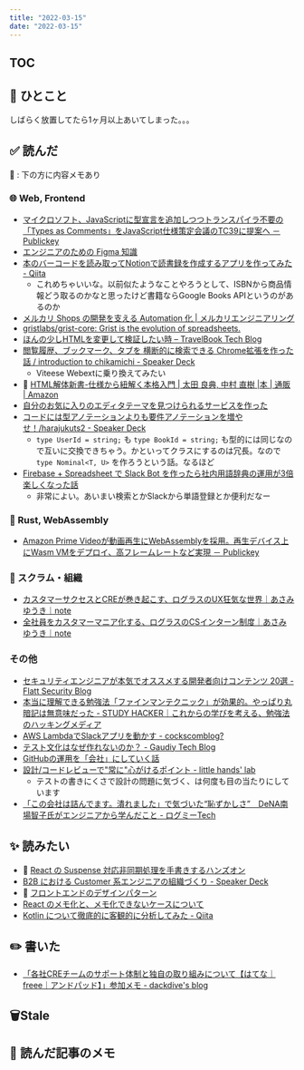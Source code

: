```yaml
---
title: "2022-03-15"
date: "2022-03-15"
---
```


## TOC

## 💬 ひとこと

しばらく放置してたら1ヶ月以上あいてしまった。。。

<!-- ## ✨ ピックアップ -->

## ✅ 読んだ

📝 : 下の方に内容メモあり

<!-- ### ☁︎ Salesforce -->

### 🌐 Web, Frontend

- [マイクロソフト、JavaScriptに型宣言を追加しつつトランスパイラ不要の「Types as Comments」をJavaScript仕様策定会議のTC39に提案へ － Publickey](https://www.publickey1.jp/blog/22/javascripttypes_as_commentsjavascripttc39.html)
- [エンジニアのための Figma 知識](https://zenn.dev/seya/articles/127027b75dbba0)
- [本のバーコードを読み取ってNotionで読書録を作成するアプリを作ってみた - Qiita](https://qiita.com/nyoroko/items/452a8db449862f31ab2b)
  - これめちゃいいな。以前似たようなことやろうとして、ISBNから商品情報どう取るのかなと思ったけど書籍ならGoogle Books APIというのがあるのか
- [メルカリ Shops の開発を支える Automation 化 | メルカリエンジニアリング](https://engineering.mercari.com/blog/entry/20220218-mercari-shops-automation/)
- [gristlabs/grist-core: Grist is the evolution of spreadsheets.](https://github.com/gristlabs/grist-core)
- [ほんの少しHTMLを変更して検証したい時 – TravelBook Tech Blog](https://tech.travelbook.co.jp/posts/mirror-html/)
- [閲覧履歴、ブックマーク、タブを 横断的に検索できる Chrome拡張を作った話 / introduction to chikamichi - Speaker Deck](https://speakerdeck.com/kawamataryo/introduction-to-chikamichi)
  - Viteese Webextに乗り換えてみたい
- 📕 [HTML解体新書-仕様から紐解く本格入門 | 太田 良典, 中村 直樹 |本 | 通販 | Amazon](https://www.amazon.co.jp/dp/4862465277)
- [自分のお気に入りのエディタテーマを見つけられるサービスを作った](https://zenn.dev/sadness_ojisan/articles/6dcfca5532cbffcbf8a0)
- [コードには型アノテーションよりも要件アノテーションを増やせ！/harajukuts2 - Speaker Deck](https://speakerdeck.com/okunokentaro/harajukuts2)
  - `type UserId = string;` も `type BookId = string;` も型的には同じなので互いに交換できちゃう。かといってクラスにするのは冗長。なので `type Nominal<T, U>` を作ろうという話。なるほど
- [Firebase + Spreadsheet で Slack Bot を作ったら社内用語辞典の運用が3倍楽しくなった話](https://zenn.dev/ryo_kawamata/articles/tell-me-bot-slack-app)
  - 非常によい。あいまい検索とかSlackから単語登録とか便利だなー

### 🦀 Rust, WebAssembly

- [Amazon Prime Videoが動画再生にWebAssemblyを採用。再生デバイス上にWasm VMをデプロイ、高フレームレートなど実現 － Publickey](https://www.publickey1.jp/blog/22/amazon_prime_videowebassemblywasm_vm.html)

### 🤝 スクラム・組織

- [カスタマーサクセスとCREが巻き起こす、ログラスのUX狂気な世界｜あさみゆうき｜note](https://note.com/yukiasami/n/n089e32914f25)
- [全社員をカスタマーマニア化する、ログラスのCSインターン制度｜あさみゆうき｜note](https://note.com/yukiasami/n/n4fb96c558f7b)

### その他

- [セキュリティエンジニアが本気でオススメする開発者向けコンテンツ 20選 - Flatt Security Blog](https://blog.flatt.tech/entry/contents_recommendation_for_developers)
- [本当に理解できる勉強法「ファインマンテクニック」が効果的。やっぱり丸暗記は無意味だった - STUDY HACKER｜これからの学びを考える、勉強法のハッキングメディア](https://studyhacker.net/feynman-technique)
- [AWS LambdaでSlackアプリを動かす - cockscomblog?](https://cockscomb.hatenablog.com/entry/2022/03/07/102728)
- [テスト文化はなぜ作れないのか？ - Gaudiy Tech Blog](https://techblog.gaudiy.com/entry/2022/02/25/130139)
- [GitHubの運用を「会社」にしていく話](https://zenn.dev/ubie/articles/ee2ce9cc471f09)
- [設計/コードレビューで"常に"心がけるポイント - little hands' lab](https://little-hands.hatenablog.com/entry/2022/01/28/programming-principle)
  - テストの書きにくさで設計の問題に気づく、は何度も目の当たりにしています
- [「この会社は詰んでます。潰れました」で気づいた“恥ずかしさ”　DeNA南場智子氏がエンジニアから学んだこと - ログミーTech](https://logmi.jp/tech/articles/325823)

## ✨ 読みたい

- 📕 [React の Suspense 対応非同期処理を手書きするハンズオン](https://zenn.dev/uhyo/books/react-concurrent-handson)
- [B2B における Customer 系エンジニアの組織づくり - Speaker Deck](https://speakerdeck.com/torutakahashi/b2bniokerucustomerxi-enziniafalsezu-zhi-dukuri)
- 📕 [フロントエンドのデザインパターン](https://zenn.dev/morinokami/books/learning-patterns-1)
- [React のメモ化と、メモ化できないケースについて](https://zenn.dev/ykdr8/articles/e08ac2b0e7b880?utm_source=pocket_mylist)
- [Kotlin について徹底的に客観的に分析してみた - Qiita](https://qiita.com/doyaaaaaken/items/5ac162f3b6d77a779ae8?utm_source=pocket_mylist)

## ✏️ 書いた

- [「各社CREチームのサポート体制と独自の取り組みについて【はてな｜freee｜アンドパッド】」参加メモ - dackdive's blog](https://dackdive.hateblo.jp/entry/2022/02/25/000000)

## 🗑Stale

## 📝 読んだ記事のメモ
